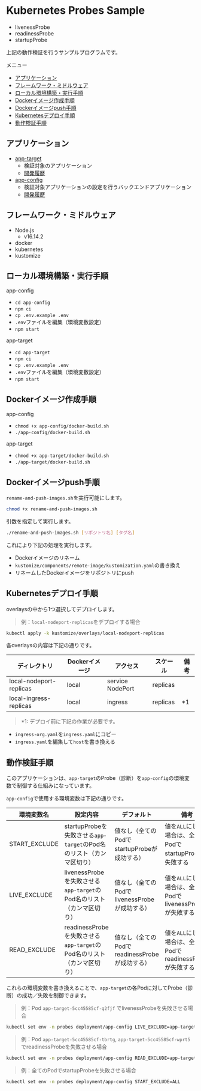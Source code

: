 <!-- omit in toc -->
# Kubernetes Probes Sample

- livenessProbe
- readinessProbe
- startupProbe

上記の動作検証を行うサンプルプログラムです。

メニュー

- [アプリケーション](#アプリケーション)
- [フレームワーク・ミドルウェア](#フレームワークミドルウェア)
- [ローカル環境構築・実行手順](#ローカル環境構築実行手順)
- [Dockerイメージ作成手順](#dockerイメージ作成手順)
- [Dockerイメージpush手順](#dockerイメージpush手順)
- [Kubernetesデプロイ手順](#kubernetesデプロイ手順)
- [動作検証手順](#動作検証手順)

## アプリケーション

- [app-target](app-target/)
  - 検証対象のアプリケーション
  - [開発履歴](history-app-target.md)
- [app-config](app-config/)
  - 検証対象アプリケーションの設定を行うバックエンドアプリケーション
  - [開発履歴](history-app-config.md)

## フレームワーク・ミドルウェア

- Node.js
  - v16.14.2
- docker
- kubernetes
- kustomize

## ローカル環境構築・実行手順

app-config

- `cd app-config`
- `npm ci`
- `cp .env.example .env`
- `.env`ファイルを編集（環境変数設定）
- `npm start`

app-target

- `cd app-target`
- `npm ci`
- `cp .env.example .env`
- `.env`ファイルを編集（環境変数設定）
- `npm start`

## Dockerイメージ作成手順

app-config

- `chmod +x app-config/docker-build.sh`
- `./app-config/docker-build.sh`

app-target

- `chmod +x app-target/docker-build.sh`
- `./app-target/docker-build.sh`

## Dockerイメージpush手順

`rename-and-push-images.sh`を実行可能にします。

```bash
chmod +x rename-and-push-images.sh
```

引数を指定して実行します。

```bash
./rename-and-push-images.sh [リポジトリ名] [タグ名]
```

これにより下記の処理を実行します。

- Dockerイメージのリネーム
- `kustomize/components/remote-image/kustomization.yaml`の書き換え
- リネームしたDockerイメージをリポジトリにpush

## Kubernetesデプロイ手順

overlaysの中から1つ選択してデプロイします。

> 例：`local-nodeport-replicas`をデプロイする場合

```bash
kubectl apply -k kustomize/overlays/local-nodeport-replicas
```

各overlaysの内容は下記の通りです。

|ディレクトリ|Dockerイメージ|アクセス|スケール|備考|
|---|---|---|---|---|
|local-nodeport-replicas|local|service NodePort|replicas||
|local-ingress-replicas|local|ingress|replicas|*1|

> *1: デプロイ前に下記の作業が必要です。

- `ingress-org.yaml`を`ingress.yaml`にコピー
- `ingress.yaml`を編集して`host`を書き換える

## 動作検証手順

このアプリケーションは、`app-target`のProbe（診断）を`app-config`の環境変数で制御する仕組みになっています。

`app-config`で使用する環境変数は下記の通りです。

|環境変数名|設定内容|デフォルト|備考|
|---|---|---|---|
|START_EXCLUDE|startupProbeを失敗させる`app-target`のPod名のリスト（カンマ区切り）|値なし（全てのPodでstartupProbeが成功する）|値を`ALL`にした場合は、全てのPodでstartupProbeが失敗する|
|LIVE_EXCLUDE|livenessProbeを失敗させる`app-target`のPod名のリスト（カンマ区切り）|値なし（全てのPodでlivenessProbeが成功する）|値を`ALL`にした場合は、全てのPodでlivenessProbeが失敗する|
|READ_EXCLUDE|readinessProbeを失敗させる`app-target`のPod名のリスト（カンマ区切り）|値なし（全てのPodでreadinessProbeが成功する）|値を`ALL`にした場合は、全てのPodでreadinessProbeが失敗する|

これらの環境変数を書き換えることで、`app-target`の各Podに対してProbe（診断）の成功／失敗を制御できます。

> 例：Pod `app-target-5cc45585cf-q2fjf` でlivenessProbeを失敗させる場合

```bash
kubectl set env -n probes deployment/app-config LIVE_EXCLUDE=app-target-5cc45585cf-q2fjf
```

> 例：Pod `app-target-5cc45585cf-tbrtg`, `app-target-5cc45585cf-wprt5` でreadinessProbeを失敗させる場合

```bash
kubectl set env -n probes deployment/app-config READ_EXCLUDE=app-target-5cc45585cf-tbrtg,app-target-5cc45585cf-wprt5
```

> 例：全てのPodでstartupProbeを失敗させる場合

```bash
kubectl set env -n probes deployment/app-config START_EXCLUDE=ALL
```

